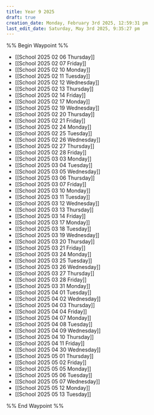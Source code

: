 ```yaml
---
title: Year 9 2025
draft: true
creation_date: Monday, February 3rd 2025, 12:59:31 pm
last_edit_date: Saturday, May 3rd 2025, 9:35:27 pm
---
```


%% Begin Waypoint %%
- [[School 2025 02 06 Thursday]]
- [[School 2025 02 07 Friday]]
- [[School 2025 02 10 Monday]]
- [[School 2025 02 11 Tuesday]]
- [[School 2025 02 12 Wednesday]]
- [[School 2025 02 13 Thursday]]
- [[School 2025 02 14 Friday]]
- [[School 2025 02 17 Monday]]
- [[School 2025 02 19 Wednesday]]
- [[School 2025 02 20 Thursday]]
- [[School 2025 02 21 Friday]]
- [[School 2025 02 24 Monday]]
- [[School 2025 02 25 Tuesday]]
- [[School 2025 02 26 Wednesday]]
- [[School 2025 02 27 Thursday]]
- [[School 2025 02 28 Friday]]
- [[School 2025 03 03 Monday]]
- [[School 2025 03 04 Tuesday]]
- [[School 2025 03 05 Wednesday]]
- [[School 2025 03 06 Thursday]]
- [[School 2025 03 07 Friday]]
- [[School 2025 03 10 Monday]]
- [[School 2025 03 11 Tuesday]]
- [[School 2025 03 12 Wednesday]]
- [[School 2025 03 13 Thursday]]
- [[School 2025 03 14 Friday]]
- [[School 2025 03 17 Monday]]
- [[School 2025 03 18 Tuesday]]
- [[School 2025 03 19 Wednesday]]
- [[School 2025 03 20 Thursday]]
- [[School 2025 03 21 Friday]]
- [[School 2025 03 24 Monday]]
- [[School 2025 03 25 Tuesday]]
- [[School 2025 03 26 Wednesday]]
- [[School 2025 03 27 Thursday]]
- [[School 2025 03 28 Friday]]
- [[School 2025 03 31 Monday]]
- [[School 2025 04 01 Tuesday]]
- [[School 2025 04 02 Wednesday]]
- [[School 2025 04 03 Thursday]]
- [[School 2025 04 04 Friday]]
- [[School 2025 04 07 Monday]]
- [[School 2025 04 08 Tuesday]]
- [[School 2025 04 09 Wednesday]]
- [[School 2025 04 10 Thursday]]
- [[School 2025 04 11 Friday]]
- [[School 2025 04 30 Wednesday]]
- [[School 2025 05 01 Thursday]]
- [[School 2025 05 02 Friday]]
- [[School 2025 05 05 Monday]]
- [[School 2025 05 06 Tuesday]]
- [[School 2025 05 07 Wednesday]]
- [[School 2025 05 12 Monday]]
- [[School 2025 05 13 Tuesday]]

%% End Waypoint %%
